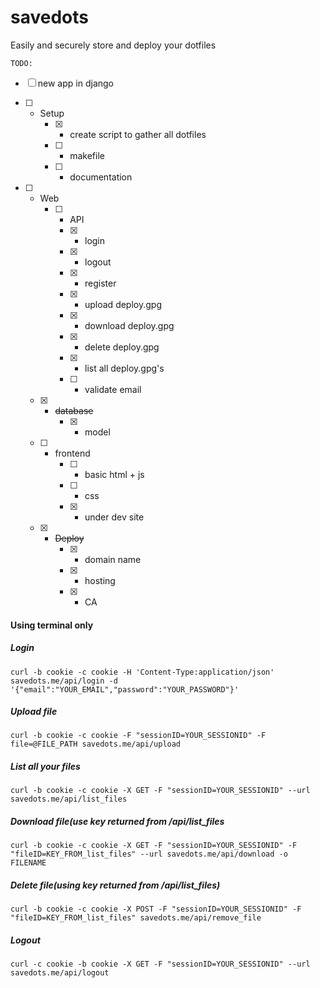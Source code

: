 # savedots
Easily and securely store and deploy your dotfiles

`TODO:`

- [ ] new app in django

- [ ] - Setup
    - [x] - create script to gather all dotfiles
    - [ ] - makefile
    - [ ] - documentation
  
- [ ] - Web
    - [ ] - API
       - [x] - login
       - [x] - logout
       - [x] - register
       - [x] - upload deploy.gpg
       - [x] - download deploy.gpg
       - [x] - delete deploy.gpg
       - [x] - list all deploy.gpg's
       - [ ] - validate email
   - [x] - ~~database~~
       - [x] - model
   - [ ] - frontend
       - [ ] - basic html + js
       - [ ] - css
       - [x] - under dev site
   - [x] - ~~Deploy~~
       - [x] - domain name
       - [x] - hosting
       - [x] - CA


#### Using terminal only
##### Login
`curl -b cookie -c cookie -H 'Content-Type:application/json' savedots.me/api/login -d '{"email":"YOUR_EMAIL","password":"YOUR_PASSWORD"}'`

##### Upload file
`curl -b cookie -c cookie -F "sessionID=YOUR_SESSIONID" -F file=@FILE_PATH savedots.me/api/upload`

##### List all your files
`curl -b cookie -c cookie -X GET -F "sessionID=YOUR_SESSIONID" --url savedots.me/api/list_files`

##### Download file(use key returned from /api/list_files
`curl -b cookie -c cookie -X GET -F "sessionID=YOUR_SESSIONID" -F "fileID=KEY_FROM_list_files" --url savedots.me/api/download -o FILENAME`

##### Delete file(using key returned from /api/list_files)
`curl -b cookie -c cookie -X POST -F "sessionID=YOUR_SESSIONID" -F "fileID=KEY_FROM_list_files" savedots.me/api/remove_file`

##### Logout
`curl -c cookie -b cookie -X GET -F "sessionID=YOUR_SESSIONID" --url savedots.me/api/logout`
